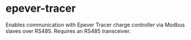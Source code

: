 # epever-tracer
Enables communication with Epever Tracer charge controller via Modbus slaves over RS485. Requires an RS485 transceiver.
